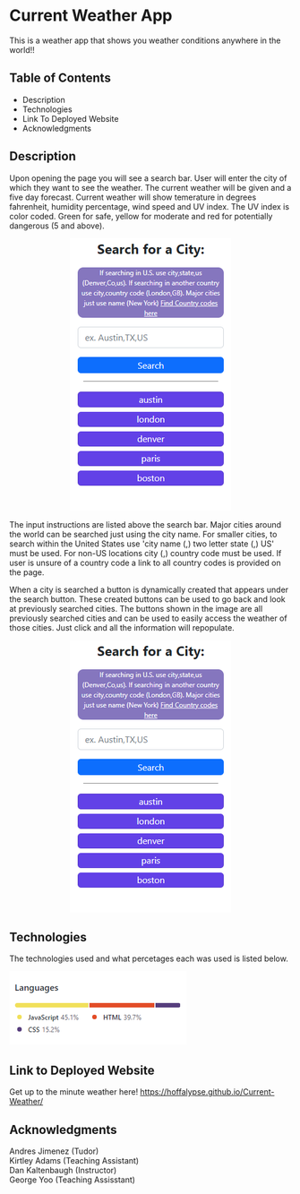 # Current Weather App
This is a weather app that shows you weather conditions anywhere in the world!!


## Table of Contents
* Description
* Technologies
* Link To Deployed Website
* Acknowledgments


## Description
Upon opening the page you will see a search bar. User will enter the city of which they want to see the weather. The current weather will be given and a five day forecast. Current weather will show temerature in degrees fahrenheit, humidity percentage, wind speed and UV index. The UV index is color coded. Green for safe, yellow for moderate and red for potentially dangerous (5 and above).

<p align ="center">
<img src = "./Main/images/buttons.png" alt = "created buttons">
</p>

The input instructions are listed above the search bar. Major cities around the world can be searched just using the city name. For smaller cities, to search within the United States use 'city name (,) two letter state (,) US' must be used. For non-US locations city (,) country code must be used. If user is unsure of a country code a link to all country codes is provided on the page. 

When a city is searched a button is dynamically created that appears under the search button. These created buttons can be used to go back and look at previously searched cities. The buttons shown in the image are all previously searched cities and can be used to easily access the weather of those cities. Just click and all the information will repopulate. 

<p align ="center">
<img src = "./Main/images/buttons.png" alt = "created buttons">
</p>

## Technologies
The technologies used and what percetages each was used is listed below.

<img src = "./Main/images/tech.png" alt = "languages used">


## Link to Deployed Website 
Get up to the minute weather here!
https://hoffalypse.github.io/Current-Weather/


## Acknowledgments
Andres Jimenez (Tudor) <br>
Kirtley Adams (Teaching Assistant) <br>
Dan Kaltenbaugh (Instructor)<br>
George Yoo (Teaching Assisstant)